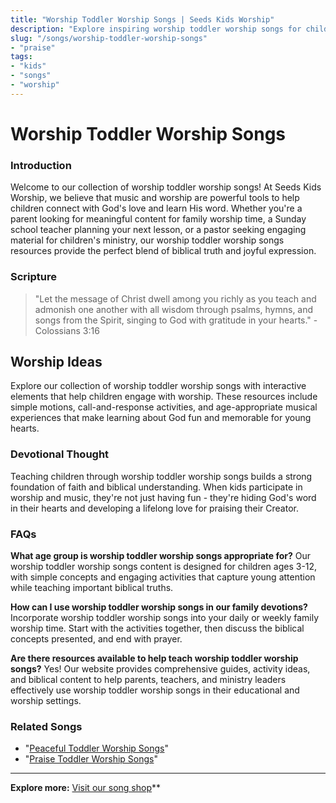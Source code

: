 ```yaml
---
title: "Worship Toddler Worship Songs | Seeds Kids Worship"
description: "Explore inspiring worship toddler worship songs for children's worship and faith development. Biblical music resources for families and ministry."
slug: "/songs/worship-toddler-worship-songs"
- "praise"
tags:
- "kids"
- "songs"
- "worship"
---
```


# Worship Toddler Worship Songs

### Introduction

Welcome to our collection of worship toddler worship songs! At Seeds Kids Worship, we believe that music and worship are powerful tools to help children connect with God's love and learn His word. Whether you're a parent looking for meaningful content for family worship time, a Sunday school teacher planning your next lesson, or a pastor seeking engaging material for children's ministry, our worship toddler worship songs resources provide the perfect blend of biblical truth and joyful expression.

### Scripture

> "Let the message of Christ dwell among you richly as you teach and admonish one another with all wisdom through psalms, hymns, and songs from the Spirit, singing to God with gratitude in your hearts." - Colossians 3:16

## Worship Ideas

Explore our collection of worship toddler worship songs with interactive elements that help children engage with worship. These resources include simple motions, call-and-response activities, and age-appropriate musical experiences that make learning about God fun and memorable for young hearts.

### Devotional Thought

Teaching children through worship toddler worship songs builds a strong foundation of faith and biblical understanding. When kids participate in worship and music, they're not just having fun - they're hiding God's word in their hearts and developing a lifelong love for praising their Creator.

### FAQs

**What age group is worship toddler worship songs appropriate for?**
Our worship toddler worship songs content is designed for children ages 3-12, with simple concepts and engaging activities that capture young attention while teaching important biblical truths.

**How can I use worship toddler worship songs in our family devotions?**
Incorporate worship toddler worship songs into your daily or weekly family worship time. Start with the activities together, then discuss the biblical concepts presented, and end with prayer.

**Are there resources available to help teach worship toddler worship songs?**
Yes! Our website provides comprehensive guides, activity ideas, and biblical content to help parents, teachers, and ministry leaders effectively use worship toddler worship songs in their educational and worship settings.

### Related Songs

- "[Peaceful Toddler Worship Songs](/songs/peaceful-toddler-worship-songs/)"
- "[Praise Toddler Worship Songs](/songs/praise-toddler-worship-songs/)"

---

**Explore more:** [Visit our song shop](https://seedskidsworship.com/shop)**

<!-- Schema Markup -->
<script type="application/ld+json">
{
  "@context": "https://schema.org",
  "@type": "MusicRecording",
  "name": "Worship Toddler Worship Songs",
  "byArtist": {
    "@type": "MusicGroup",
    "name": "Seeds Kids Worship"
  },
  "isFamilyFriendly": true,
  "url": "https://seedskidsworship.com/songs/worship-toddler-worship-songs/"
}
</script>